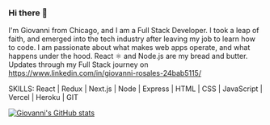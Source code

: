 ### Hi there 👋

I'm Giovanni from Chicago, and I am a Full Stack Developer. I took a leap of faith, and emerged into the tech industry after leaving my job to learn how to code. I am passionate about what makes web apps operate, and what happens under the hood. React ⚛️ and Node.js are my bread and butter. Updates through my Full Stack journey on https://www.linkedin.com/in/giovanni-rosales-24bab5115/

SKILLS:
    React | Redux | Next.js | Node | Express | HTML | CSS | JavaScript | Vercel | Heroku | GIT

[![Giovanni's GitHub stats](https://github-readme-stats.vercel.app/api?username=r-gio28)](https://github.com/r-gio28/github-readme-stats)
